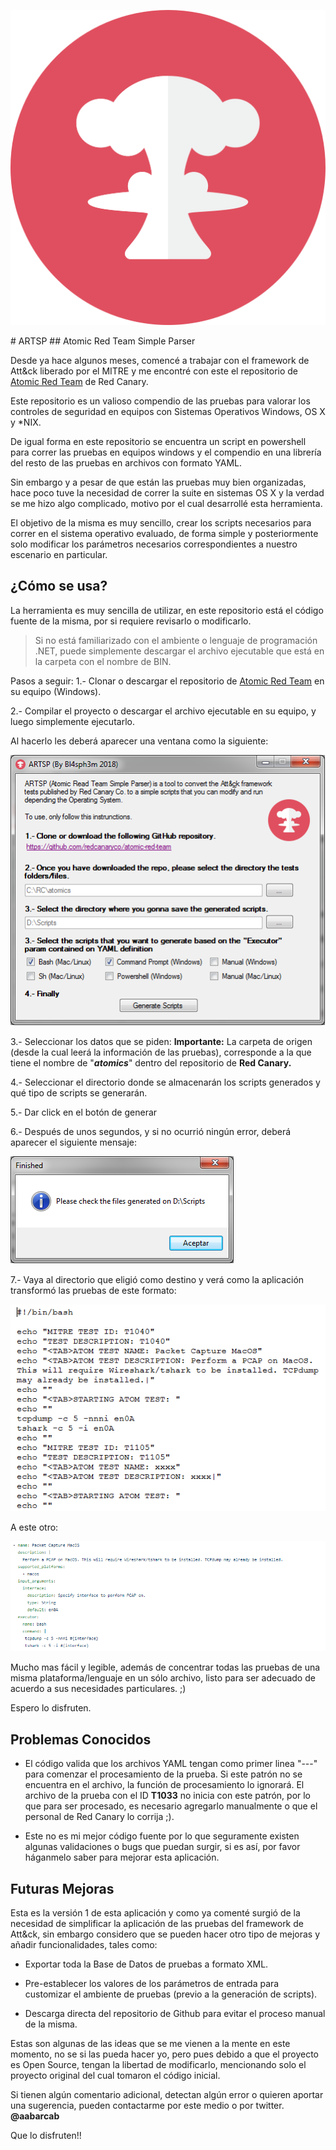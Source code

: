 <p><img src=https://github.com/AlfredoAbarca/ARTSP/blob/master/nuclear.png/></p>
# ARTSP
## Atomic Red Team Simple Parser

Desde ya hace algunos meses, comencé a trabajar con el framework de Att&ck liberado por el MITRE y me encontré con este el repositorio de [Atomic Red Team](https://github.com/redcanaryco/atomic-red-team) de Red Canary.

Este repositorio es un valioso compendio de las pruebas para valorar los controles de seguridad en equipos con Sistemas Operativos Windows, OS X y *NIX. 

De igual forma en este repositorio se encuentra un script en powershell para correr las pruebas en equipos windows y el compendio en una librería del resto de las pruebas en archivos con formato YAML. 

Sin embargo y a pesar de que están las pruebas muy bien organizadas, hace poco tuve la necesidad de correr la suite en sistemas OS X y la verdad se me hizo algo complicado, motivo por el cual desarrollé esta herramienta. 

El objetivo de la misma es muy sencillo, crear los scripts necesarios para correr en el sistema operativo evaluado, de forma simple y posteriormente solo modificar los parámetros necesarios correspondientes a nuestro escenario en particular. 

## ¿Cómo se usa? 
La herramienta es muy sencilla de utilizar, en este repositorio está el código fuente de la misma, por si requiere revisarlo o modificarlo. 
> Si no está familiarizado con el ambiente o lenguaje de programación .NET, puede simplemente descargar el archivo ejecutable que está en la carpeta con el nombre de BIN. 

Pasos a seguir: 
1.- Clonar o descargar el repositorio de [Atomic Red Team](https://github.com/redcanaryco/atomic-red-team) en su equipo (Windows).

2.- Compilar el proyecto o descargar el archivo ejecutable en su equipo, y luego simplemente ejecutarlo. 

Al hacerlo les deberá aparecer una ventana como la siguiente: 
<p><img src=https://github.com/AlfredoAbarca/ARTSP/blob/master/images/Image1.png/></p>

3.- Seleccionar los datos que se piden: 
**Importante:** 
La carpeta de origen (desde la cual leerá la información de las pruebas), corresponde a la que tiene el nombre de "***atomics***" dentro del repositorio de **Red Canary.**

4.- Seleccionar el directorio donde se almacenarán los scripts generados y qué tipo de scripts se generarán. 

5.- Dar click en el botón de generar

6.- Después de unos segundos, y si no ocurrió ningún error, deberá aparecer el siguiente mensaje: 
<p><img src=https://github.com/AlfredoAbarca/ARTSP/blob/master/images/Image2.png/></p>

7.- Vaya al directorio que eligió como destino y verá como la aplicación transformó las pruebas de este formato: 
<p><img src=https://github.com/AlfredoAbarca/ARTSP/blob/master/images/Image3.png/></p>

A este otro: 
<p><img src=https://github.com/AlfredoAbarca/ARTSP/blob/master/images/Image4.png/></p>

Mucho mas fácil y legible, además de concentrar todas las pruebas de una misma plataforma/lenguaje en un sólo archivo, listo para ser adecuado de acuerdo a sus necesidades particulares.  ;) 

Espero lo disfruten. 

## Problemas Conocidos

 - El código valida que los archivos YAML tengan como primer linea "---" para comenzar el procesamiento de la prueba. Si este patrón no se encuentra en el archivo, la función de procesamiento lo ignorará. El archivo de la prueba con el ID **T1033** no inicia con este patrón, por lo que para ser procesado, es necesario agregarlo manualmente o que el personal de Red Canary lo corrija ;). 
  
 - Este no es mi mejor código fuente por lo que seguramente existen algunas validaciones o bugs que puedan surgir, si es así, por favor háganmelo saber para mejorar esta aplicación. 

## Futuras Mejoras
Esta es la versión 1 de esta aplicación y como ya comenté surgió de la necesidad de simplificar la aplicación de las pruebas del framework de Att&ck, sin embargo considero que se pueden hacer otro tipo de mejoras y añadir funcionalidades, tales como: 

* Exportar toda la Base de Datos de pruebas a formato XML. 

* Pre-establecer los valores de los parámetros de entrada para customizar el ambiente de pruebas (previo a la generación de scripts). 

*  Descarga directa del repositorio de Github para evitar el proceso manual de la misma.  

Estas son algunas de las ideas que se me vienen a la mente en este momento, no se si las pueda hacer yo, pero pues debido a que el proyecto es Open Source, tengan la libertad de modificarlo, mencionando solo el proyecto original del cual tomaron el código inicial. 

Si tienen algún comentario adicional, detectan algún error o quieren aportar una sugerencia, pueden contactarme por este medio o por twitter.  **@aabarcab**

Que lo disfruten!!
